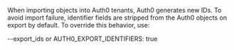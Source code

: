 When importing objects into Auth0 tenants, Auth0 generates new IDs. To avoid import failure, identifier fields are stripped from the Auth0 objects on export by default. To override this behavior, use:

--export_ids
or
AUTH0_EXPORT_IDENTIFIERS: true
